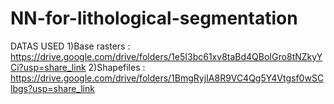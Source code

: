 # NN-for-lithological-segmentation
DATAS USED 
1)Base rasters : https://drive.google.com/drive/folders/1e5I3bc61xv8taBd4QBoIGro8tNZkyYCi?usp=share_link
2)Shapefiles : https://drive.google.com/drive/folders/1BmgRyjIA8R9VC4Qg5Y4Vtgsf0wSClbgs?usp=share_link
